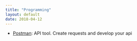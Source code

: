 ```yaml
---
title: "Programming"
layout: default
date: 2018-04-12
---
```


* [Postman](https://www.getpostman.com/): API tool. Create requests and develop your api
